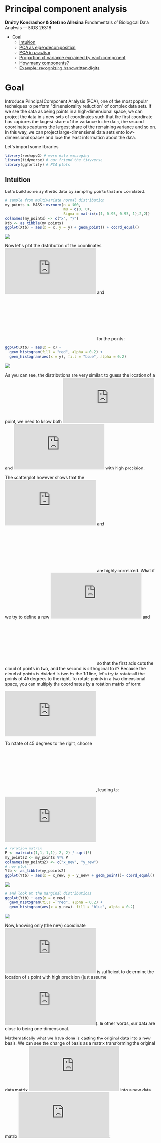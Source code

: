 Principal component analysis
================
**Dmitry Kondrashov & Stefano Allesina**
Fundamentals of Biological Data Analysis -- BIOS 26318

-   [Goal](#goal)
    -   [Intuition](#intuition)
    -   [PCA as eigendecomposition](#pca-as-eigendecomposition)
    -   [PCA in practice](#pca-in-practice)
    -   [Proportion of variance explained by each component](#proportion-of-variance-explained-by-each-component)
    -   [How many components?](#how-many-components)
    -   [Example: recognizing handwritten digits](#example-recognizing-handwritten-digits)

Goal
====

Introduce Principal Component Analysis (PCA), one of the most popular techniques to perform "dimensionality reduction" of complex data sets. If we see the data as being points in a high-dimensional space, we can project the data in a new sets of coordinates such that the first coordinate has captures the largest share of the variance in the data, the second coordinates captures the largest share of the remaining variance and so on. In this way, we can project large-dimensional data sets onto low-dimensional spaces and lose the least information about the data.

Let's import some libraries:

``` r
library(reshape2) # more data massaging
library(tidyverse) # our friend the tidyverse
library(ggfortify) # PCA plots
```

Intuition
---------

Let's build some synthetic data by sampling points that are correlated:

``` r
# sample from multivariate normal distribution
my_points <- MASS::mvrnorm(n = 500,
                           mu = c(0, 0),
                           Sigma = matrix(c(1, 0.95, 0.95, 1),2,2))
colnames(my_points) <- c("x", "y")
Xtb <- as_tibble(my_points)
ggplot(Xtb) + aes(x = x, y = y) + geom_point() + coord_equal()
```

<img src="pca_files/figure-markdown_github/unnamed-chunk-2-1.png" style="display: block; margin: auto;" />

Now let's plot the distribution of the coordinates ![x](https://latex.codecogs.com/png.latex?x "x") and ![y](https://latex.codecogs.com/png.latex?y "y") for the points:

``` r
ggplot(Xtb) + aes(x = x) + 
  geom_histogram(fill = "red", alpha = 0.2) + 
  geom_histogram(aes(x = y), fill = "blue", alpha = 0.2)
```

<img src="pca_files/figure-markdown_github/unnamed-chunk-3-1.png" style="display: block; margin: auto;" />

As you can see, the distributions are very similar: to guess the location of a point, we need to know both ![x](https://latex.codecogs.com/png.latex?x "x") and ![y](https://latex.codecogs.com/png.latex?y "y") with high precision.

The scatterplot however shows that the ![x](https://latex.codecogs.com/png.latex?x "x") and ![y](https://latex.codecogs.com/png.latex?y "y") are highly correlated. What if we try to define a new ![x](https://latex.codecogs.com/png.latex?x "x") and ![y](https://latex.codecogs.com/png.latex?y "y") so that the first axis cuts the cloud of points in two, and the second is orthogonal to it? Because the cloud of points is divided in two by the 1:1 line, let's try to rotate all the points of 45 degrees to the right. To rotate points in a two dimensional space, you can multiply the coordinates by a rotation matrix of form:

![
P = \\begin{bmatrix} 
\\cos(\\theta) & -\\sin(\\theta) \\\\
\\sin(\\theta) & \\cos(\\theta)
\\end{bmatrix}
](https://latex.codecogs.com/png.latex?%0AP%20%3D%20%5Cbegin%7Bbmatrix%7D%20%0A%5Ccos%28%5Ctheta%29%20%26%20-%5Csin%28%5Ctheta%29%20%5C%5C%0A%5Csin%28%5Ctheta%29%20%26%20%5Ccos%28%5Ctheta%29%0A%5Cend%7Bbmatrix%7D%0A "
P = \begin{bmatrix} 
\cos(\theta) & -\sin(\theta) \\
\sin(\theta) & \cos(\theta)
\end{bmatrix}
")

 To rotate of 45 degrees to the right, choose ![\\theta = \\pi / 4](https://latex.codecogs.com/png.latex?%5Ctheta%20%3D%20%5Cpi%20%2F%204 "\theta = \pi / 4"), leading to:

![
P = \\begin{bmatrix} 
\\frac{1}{\\sqrt{2}} & -\\frac{1}{\\sqrt{2}} \\\\
\\frac{1}{\\sqrt{2}} & \\frac{1}{\\sqrt{2}}
\\end{bmatrix}
](https://latex.codecogs.com/png.latex?%0AP%20%3D%20%5Cbegin%7Bbmatrix%7D%20%0A%5Cfrac%7B1%7D%7B%5Csqrt%7B2%7D%7D%20%26%20-%5Cfrac%7B1%7D%7B%5Csqrt%7B2%7D%7D%20%5C%5C%0A%5Cfrac%7B1%7D%7B%5Csqrt%7B2%7D%7D%20%26%20%5Cfrac%7B1%7D%7B%5Csqrt%7B2%7D%7D%0A%5Cend%7Bbmatrix%7D%0A "
P = \begin{bmatrix} 
\frac{1}{\sqrt{2}} & -\frac{1}{\sqrt{2}} \\
\frac{1}{\sqrt{2}} & \frac{1}{\sqrt{2}}
\end{bmatrix}
")

``` r
# rotation matrix
P <- matrix(c(1,1,-1,1), 2, 2) / sqrt(2)
my_points2 <- my_points %*% P
colnames(my_points2) <- c("x_new", "y_new")
# now plot
Ytb <- as_tibble(my_points2)
ggplot(Ytb) + aes(x = x_new, y = y_new) + geom_point()+ coord_equal()
```

<img src="pca_files/figure-markdown_github/unnamed-chunk-4-1.png" style="display: block; margin: auto;" />

``` r
# and look at the marginal distributions
ggplot(Ytb) + aes(x = x_new) + 
  geom_histogram(fill = "red", alpha = 0.2) + 
  geom_histogram(aes(x = y_new), fill = "blue", alpha = 0.2)
```

<img src="pca_files/figure-markdown_github/unnamed-chunk-4-2.png" style="display: block; margin: auto;" />

Now, knowing only (the new) coordinate ![x](https://latex.codecogs.com/png.latex?x "x") is sufficient to determine the location of a point with high precision (just assume ![y = 0](https://latex.codecogs.com/png.latex?y%20%3D%200 "y = 0")). In other words, our data are close to being one-dimensional.

Mathematically what we have done is casting the original data into a new basis. We can see the change of basis as a matrix transforming the original data matrix ![X](https://latex.codecogs.com/png.latex?X "X") into a new data matrix ![Y](https://latex.codecogs.com/png.latex?Y "Y"):

![
XP = Y
](https://latex.codecogs.com/png.latex?%0AXP%20%3D%20Y%0A "
XP = Y
")

 The goal of PCA is to find the "best" matrix ![P](https://latex.codecogs.com/png.latex?P "P") that we can use to represent our multidimensional data set. The logic is the same applied above: we want to choose the first vector in the basis so that it is aligned with the direction in which the data vary the most, the second vector to be orthogonal to the first, and oriented in the direction where the residuals vary the most, and so on.

PCA as eigendecomposition
-------------------------

We want to express how the columns of ![X](https://latex.codecogs.com/png.latex?X "X") are co-varying. Whenever each column of ![X](https://latex.codecogs.com/png.latex?X "X") has mean zero, we can write the covariance matrix as ![\\Sigma = \\frac{1}{n-1}X^tX](https://latex.codecogs.com/png.latex?%5CSigma%20%3D%20%5Cfrac%7B1%7D%7Bn-1%7DX%5EtX "\Sigma = \frac{1}{n-1}X^tX"):

``` r
X <- as.matrix(Xtb) # need to be a matrix, not a tibble
n <- nrow(X)
# covariance matrix using matrix multiplication 
# (only when mean of each column is zero)
(t(X) %*% X) / (n-1)
# alternatively (this subtracts the means first)
cov(X)
```

    #           x         y
    # x 0.9950821 0.9222942
    # y 0.9222942 0.9485757
    #           x         y
    # x 0.9944934 0.9214853
    # y 0.9214853 0.9474642

A covariance matrix ![A](https://latex.codecogs.com/png.latex?A "A") is positive (semi-)definite, meaning that ![y^t A y &gt; 0](https://latex.codecogs.com/png.latex?y%5Et%20A%20y%20%3E%200 "y^t A y > 0") for any ![y](https://latex.codecogs.com/png.latex?y "y"); the matrix is also symmetric and all the eigenvalues are real and non-negative.

You can see above that the coefficients of ![\\text{Cov}(X)](https://latex.codecogs.com/png.latex?%5Ctext%7BCov%7D%28X%29 "\text{Cov}(X)") are all about the same magnitude, meaning that ![x](https://latex.codecogs.com/png.latex?x "x") and ![y](https://latex.codecogs.com/png.latex?y "y") covary very strongly. If we want each column of the transformed data ![Y](https://latex.codecogs.com/png.latex?Y "Y") to covary as little as possible with the other columns, then we would like the covariance of ![Y](https://latex.codecogs.com/png.latex?Y "Y") to be a diagonal matrix. But how can we make this happen? As we will see below, PCA chooses the simplest possible solution to this problem, which is to take ![P](https://latex.codecogs.com/png.latex?P "P") to be orthonormal: ![PP^t = P^tP = I](https://latex.codecogs.com/png.latex?PP%5Et%20%3D%20P%5EtP%20%3D%20I "PP^t = P^tP = I"), which implies ![P^{-1}= P^t](https://latex.codecogs.com/png.latex?P%5E%7B-1%7D%3D%20P%5Et "P^{-1}= P^t"). Notice that this is exactly what we did when we rotated the matrix:

``` r
round(P %*% t(P), 3)
```

    #      [,1] [,2]
    # [1,]    1    0
    # [2,]    0    1

**Goal of PCA:** Find an orthonormal matrix ![P](https://latex.codecogs.com/png.latex?P "P") such that the covariance matrix of ![Y](https://latex.codecogs.com/png.latex?Y "Y") is diagonal, with ![Y = XP](https://latex.codecogs.com/png.latex?Y%20%3D%20XP "Y = XP"). The columns of ![P](https://latex.codecogs.com/png.latex?P "P") are called the **principal components** of ![X](https://latex.codecogs.com/png.latex?X "X").

We start by writing the covariance of ![Y](https://latex.codecogs.com/png.latex?Y "Y"):

![
\\text{Cov}(Y) = \\frac{1}{n-1} Y^t Y = \\frac{1}{n-1} P^t X^t X P = P^t \\text{Cov}(X) P
](https://latex.codecogs.com/png.latex?%0A%5Ctext%7BCov%7D%28Y%29%20%3D%20%5Cfrac%7B1%7D%7Bn-1%7D%20Y%5Et%20Y%20%3D%20%5Cfrac%7B1%7D%7Bn-1%7D%20P%5Et%20X%5Et%20X%20P%20%3D%20P%5Et%20%5Ctext%7BCov%7D%28X%29%20P%0A "
\text{Cov}(Y) = \frac{1}{n-1} Y^t Y = \frac{1}{n-1} P^t X^t X P = P^t \text{Cov}(X) P
")

Any symmetric matrix can be written as the product of three matrices:

![
\\Sigma = Q \\Lambda Q^t
](https://latex.codecogs.com/png.latex?%0A%5CSigma%20%3D%20Q%20%5CLambda%20Q%5Et%0A "
\Sigma = Q \Lambda Q^t
")

 where ![Q](https://latex.codecogs.com/png.latex?Q "Q") is a matrix whose columns are the (unit) eigenvectors of ![A](https://latex.codecogs.com/png.latex?A "A"), and ![\\Lambda](https://latex.codecogs.com/png.latex?%5CLambda "\Lambda") is a diagonal matrix whose diagonal elements are the eigenvalues of ![A](https://latex.codecogs.com/png.latex?A "A"). An important property is that ![Q^t = Q^{-1}](https://latex.codecogs.com/png.latex?Q%5Et%20%3D%20Q%5E%7B-1%7D "Q^t = Q^{-1}"). For example:

``` r
# compute covariance matrix
A <- cov(X)
# compute eigendecomposition
eA <- eigen(A, symmetric = TRUE)
# A = Q \Lambda Q^t
Q <- eA$vectors
Lambda <- diag(eA$values)
Q %*% Lambda %*% t(Q)
A
# show that Q^-1 = Q^t
round(Q %*% t(Q), 3)
```

    #           [,1]      [,2]
    # [1,] 0.9944934 0.9214853
    # [2,] 0.9214853 0.9474642
    #           x         y
    # x 0.9944934 0.9214853
    # y 0.9214853 0.9474642
    #      [,1] [,2]
    # [1,]    1    0
    # [2,]    0    1

What happens if we choose ![P = Q](https://latex.codecogs.com/png.latex?P%20%3D%20Q "P = Q"), i.e., we use the eigenvectors of ![\\text{Cov}(X)](https://latex.codecogs.com/png.latex?%5Ctext%7BCov%7D%28X%29 "\text{Cov}(X)") as the matrix ![P](https://latex.codecogs.com/png.latex?P "P")?

![
\\begin{align}
\\text{Cov}(Y) &= Q^t \\text{Cov}(X) Q\\\\
&= Q^t (Q \\Lambda Q^t) Q\\\\
&=(Q^{-1}Q) \\Lambda (Q^{-1} Q)\\\\
&= \\Lambda
\\end{align}
](https://latex.codecogs.com/png.latex?%0A%5Cbegin%7Balign%7D%0A%5Ctext%7BCov%7D%28Y%29%20%26%3D%20Q%5Et%20%5Ctext%7BCov%7D%28X%29%20Q%5C%5C%0A%26%3D%20Q%5Et%20%28Q%20%5CLambda%20Q%5Et%29%20Q%5C%5C%0A%26%3D%28Q%5E%7B-1%7DQ%29%20%5CLambda%20%28Q%5E%7B-1%7D%20Q%29%5C%5C%0A%26%3D%20%5CLambda%0A%5Cend%7Balign%7D%0A "
\begin{align}
\text{Cov}(Y) &= Q^t \text{Cov}(X) Q\\
&= Q^t (Q \Lambda Q^t) Q\\
&=(Q^{-1}Q) \Lambda (Q^{-1} Q)\\
&= \Lambda
\end{align}
")

As such, if we choose the matrix ![P](https://latex.codecogs.com/png.latex?P "P") to be composed by the eigenvectors of ![\\text{Cov}(X)](https://latex.codecogs.com/png.latex?%5Ctext%7BCov%7D%28X%29 "\text{Cov}(X)"), we obtain a matrix ![Y](https://latex.codecogs.com/png.latex?Y "Y") in which the columns are completely uncorrelated, and the eigenvalues of the covariance matrix express the variance of each component.

PCA in practice
---------------

In `R`, running a PCA couldn't be simpler. You just need a data matrix ![X](https://latex.codecogs.com/png.latex?X "X"), and then

``` r
pca <- prcomp(X, center = TRUE, scale. = FALSE)
```

The parameters `center` controls whether means should be subtracted from each column (as typically done in PCA); the parameter `scale.` determines whether columns should be normalized prior to analysis: if set to `TRUE`, each column will be divited by the corresponding standard deviation (in practice, setting both to `TRUE` is equivalent to performing PCA on the z-scores). Note that by scaling one implies that all columns should be given the same weight, and this might or might not be the desired behavior.

The object `pca` now contains a number of important variables:

``` r
str(pca)
```

    # List of 5
    #  $ sdev    : num [1:2] 1.376 0.222
    #  $ rotation: num [1:2, 1:2] 0.716 0.698 -0.698 0.716
    #   ..- attr(*, "dimnames")=List of 2
    #   .. ..$ : chr [1:2] "x" "y"
    #   .. ..$ : chr [1:2] "PC1" "PC2"
    #  $ center  : Named num [1:2] -0.0242 -0.0333
    #   ..- attr(*, "names")= chr [1:2] "x" "y"
    #  $ scale   : logi FALSE
    #  $ x       : num [1:500, 1:2] -1.011 -0.304 -0.43 -1.183 -0.271 ...
    #   ..- attr(*, "dimnames")=List of 2
    #   .. ..$ : NULL
    #   .. ..$ : chr [1:2] "PC1" "PC2"
    #  - attr(*, "class")= chr "prcomp"

where `rotation` is the rotation matrix ![P](https://latex.codecogs.com/png.latex?P "P"), `x` is the matrix of transformed coordinates, and `center` and `scale` are the transformations applied prior to PCA, and `sdev` are the square roots of the eigenvalues of the covariance matrix of ![X](https://latex.codecogs.com/png.latex?X "X").

Proportion of variance explained by each component
--------------------------------------------------

Note that the total variance in ![X](https://latex.codecogs.com/png.latex?X "X") and ![Y](https://latex.codecogs.com/png.latex?Y "Y") are the same: ![\\text{Tr}(\\text{Cov}(X)) = \\frac{1}{n-1}\\sum\_i \\sigma\_i^2 = \\text{Tr}(\\text{Cov}(Y))](https://latex.codecogs.com/png.latex?%5Ctext%7BTr%7D%28%5Ctext%7BCov%7D%28X%29%29%20%3D%20%5Cfrac%7B1%7D%7Bn-1%7D%5Csum_i%20%5Csigma_i%5E2%20%3D%20%5Ctext%7BTr%7D%28%5Ctext%7BCov%7D%28Y%29%29 "\text{Tr}(\text{Cov}(X)) = \frac{1}{n-1}\sum_i \sigma_i^2 = \text{Tr}(\text{Cov}(Y))"). In fact, ![\\text{Cov}(X)](https://latex.codecogs.com/png.latex?%5Ctext%7BCov%7D%28X%29 "\text{Cov}(X)") and ![\\text{Cov(Y)}](https://latex.codecogs.com/png.latex?%5Ctext%7BCov%28Y%29%7D "\text{Cov(Y)}") have the same eigenvalues. Then, one can associate with each principal component a "proportion of variance explained": ![\\lambda\_i / \\sum\_j \\lambda\_j](https://latex.codecogs.com/png.latex?%5Clambda_i%20%2F%20%5Csum_j%20%5Clambda_j "\lambda_i / \sum_j \lambda_j"). If the first few components (i.e., the first few eigenvalues) explain most of the variance, it means that the data are essentially low-dimensional.

How many components?
--------------------

The observation above provides a good rule-of-thumb to decide whether it is worth doing PCA: by looking at the distribution of the eigenvalues of the covariance matrix, if we see a few large eigenvalues separating from the rest, we will have a good representation in few dimensions; if, on the other hand, all eigenvalues are close to each other, the data are inherently multi-dimensional.

For example, random data are not represented well in few dimensions:

``` r
# Sample independent coordinates:
# the data cannot be represented well in few dimensions
n <- 5000
k <- 250
X <- matrix(rnorm(n * k), n, k)
Sigma <- cov(X)
eS <- eigen(Sigma, symmetric = TRUE, only.values = TRUE)$values 
hist(eS, breaks = 50)
```

<img src="pca_files/figure-markdown_github/unnamed-chunk-10-1.png" style="display: block; margin: auto;" />

``` r
# the distribution of the eigenvalues of random correlation matrices is called
# the Marchenko-Pastur distribution
```

Contrast this with data sampled from correlated random variables:

``` r
my_correlation <- 0.05
X <- MASS::mvrnorm(n = n,
                   mu = rep(0, k),
                   Sigma = matrix(my_correlation, k, k) + diag(rep(1-my_correlation, k)))
Sigma <- cov(X)
eS <- eigen(Sigma, symmetric = TRUE, only.values = TRUE)$values 
hist(eS, breaks = 50)
```

<img src="pca_files/figure-markdown_github/unnamed-chunk-11-1.png" style="display: block; margin: auto;" />

Example: recognizing handwritten digits
---------------------------------------

To show the power of PCA, we are going to attempt to recognize handwritten digits. We are going to work with the digits `0`, `1` and `5` (which provide quite different shapes). Load the data, which is taken from [here](https://archive.ics.uci.edu/ml/datasets/semeion+handwritten+digit):

``` r
dt <- read_csv("data/handwritten_digits.csv")
head(dt)
```

    # # A tibble: 6 x 6
    #      id label pixel value     x     y
    #   <dbl> <dbl> <dbl> <dbl> <dbl> <dbl>
    # 1     1     0     0     0     1     1
    # 2     1     0     1     0     2     1
    # 3     1     0     2     0     3     1
    # 4     1     0     3     0     4     1
    # 5     1     0     4     0     5     1
    # 6     1     0     5     0     6     1

You can see that for each digit (`id`), we have a `label` specifying what the truth is, and then 256 pixels (numbered 0 to 255) each one colored (`value == 1`) or empty (`value == 0`). The `x` and `y` are the coordinates of the pixel in a 16x16 matrix. For example:

``` r
# show some examples of zeros
dt %>% filter(id == 1) %>% ggplot(aes(x = x, y = y, fill = value)) + geom_tile() 
```

<img src="pca_files/figure-markdown_github/unnamed-chunk-13-1.png" style="display: block; margin: auto;" />

``` r
dt %>% filter(id == 2) %>% ggplot(aes(x = x, y = y, fill = value)) + geom_tile() 
```

<img src="pca_files/figure-markdown_github/unnamed-chunk-13-2.png" style="display: block; margin: auto;" />

``` r
dt %>% filter(id == 3) %>% ggplot(aes(x = x, y = y, fill = value)) + geom_tile() 
```

<img src="pca_files/figure-markdown_github/unnamed-chunk-13-3.png" style="display: block; margin: auto;" />

To perform PCA, we first have to organize the data in a matrix with 256 columns (one for each pixel), where each coefficient represents the value for a given digit (row) and pixel (column). Using `tidyr`, we can get this done in through a simple pipeline:

``` r
# build matrix for PCA (spread the pixels and turn into a matrix)
M <- dt %>% 
  select(-label, -x, -y) %>% # only select id, pixel, value
  spread(pixel, value) %>% # turn pixel number as column name; use value for the coefficients
  select(-id) %>% # remove id (row name)
  as.matrix() # turn into a matrix
# now this should be a matrix 
# with 482 rows (handwritten digits)
# and 256 columns (values for the pixels)
dim(M)
```

    # [1] 482 256

With the data in the right format, we can perform PCA. By setting `center = TRUE` we make the mean of each column (pixel) zero; by setting `scale = TRUE` we make the columns have unit variance. In other words, we are computing z-scores for each pixel. Note that this means that we are assuming that each pixel is equally important for the PCA.

``` r
pca <- prcomp(M, center = TRUE, scale = TRUE)
```

Now the object `pca` contains a matrix `x` with the new coordinates for the data (with columns labeled `PC1`, `PC2`, etc.). We can use these columns to build a tibble for plotting:

``` r
# build a tibble to show results
to_plot <- dt %>% select(id, label) %>% distinct() %>% cbind(pca$x)
show(ggplot(to_plot) + aes(x = PC1, y = PC2, colour = factor(label)) + geom_point())
```

<img src="pca_files/figure-markdown_github/unnamed-chunk-16-1.png" style="display: block; margin: auto;" />

The package `ggfortify` helps building nice PCA graphs that are compatible with `ggplot2`. For example:

``` r
# just take id and label for each digit
# also turn label into character for better plotting
dt_labels <- dt %>% 
  select(id, label) %>% 
  distinct() %>% 
  mutate(label = as.character(label))
autoplot(pca, data = dt_labels, colour = "label")
```

<img src="pca_files/figure-markdown_github/unnamed-chunk-17-1.png" style="display: block; margin: auto;" />

You can use the row `id` to check which points are misclassified:

``` r
autoplot(pca, data = dt_labels, colour = "label", label = TRUE, shape = FALSE)
```

<img src="pca_files/figure-markdown_github/unnamed-chunk-18-1.png" style="display: block; margin: auto;" />

For example, `id` 328 is supposedly a "5" but get misclassified as a "1":

``` r
dt %>% filter(id == 328) %>% ggplot(aes(x = x, y = y, fill = value)) + geom_tile() 
```

<img src="pca_files/figure-markdown_github/unnamed-chunk-19-1.png" style="display: block; margin: auto;" /> This does not look like a "5" (nor as a "1"!). No wonder the PCA got confused on this point.

Finally, let's look at the eigenvalues of the correlation matrix of:

``` r
Ms <- scale(M, center = TRUE, scale = TRUE)
ev <- eigen(t(Ms) %*% Ms, symmetric = TRUE, only.values = TRUE)$values
ggplot(tibble(ev = ev)) + aes(x = ev) + geom_histogram(bins = 50) + scale_y_sqrt()
```

<img src="pca_files/figure-markdown_github/unnamed-chunk-20-1.png" style="display: block; margin: auto;" />

``` r
# variance explained by first few PCs
ev[1:5] / sum(ev)
```

    # [1] 0.15005849 0.08088836 0.06682484 0.04597502 0.03628592

You can see that only the first 4-5 PCs are going to give us much information, and that the first component alone (out of 256) explains 15% of the variance.
